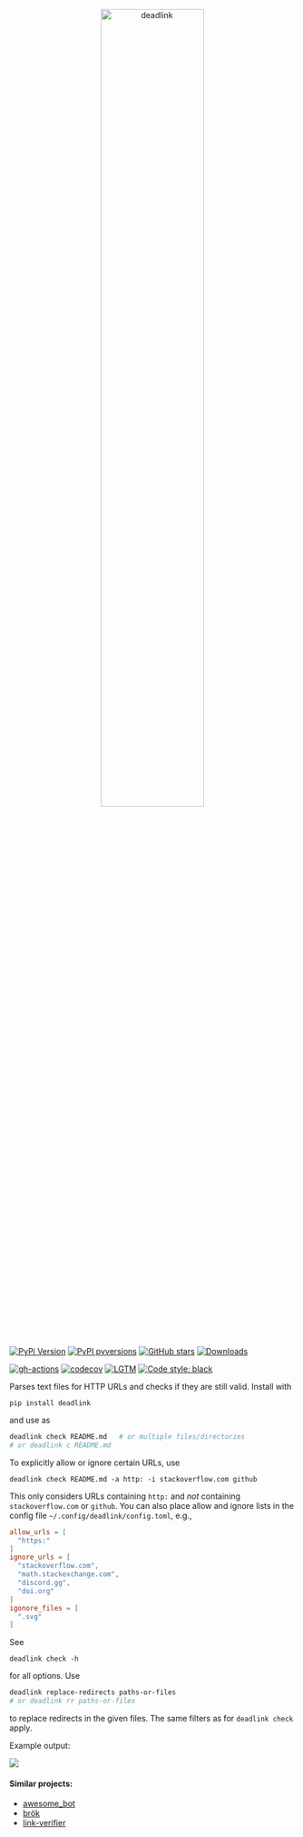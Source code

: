 <p align="center">
  <a href="https://github.com/nschloe/deadlink"><img alt="deadlink" src="https://nschloe.github.io/deadlink/logo-with-text.svg" width="60%"></a>
</p>

[![PyPi Version](https://img.shields.io/pypi/v/deadlink.svg?style=flat-square)](https://pypi.org/project/deadlink/)
[![PyPI pyversions](https://img.shields.io/pypi/pyversions/deadlink.svg?style=flat-square)](https://pypi.org/project/deadlink/)
[![GitHub stars](https://img.shields.io/github/stars/nschloe/deadlink.svg?style=flat-square&logo=github&label=Stars&logoColor=white)](https://github.com/nschloe/deadlink/)
[![Downloads](https://pepy.tech/badge/deadlink/month?style=flat-square)](https://pepy.tech/project/deadlink)
<!--[![PyPi downloads](https://img.shields.io/pypi/dm/deadlink.svg?style=flat-square)](https://pypistats.org/packages/deadlink)-->

[![gh-actions](https://img.shields.io/github/workflow/status/nschloe/deadlink/ci?style=flat-square)](https://github.com/nschloe/deadlink/actions?query=workflow%3Aci)
[![codecov](https://img.shields.io/codecov/c/github/nschloe/deadlink.svg?style=flat-square)](https://app.codecov.io/gh/nschloe/deadlink)
[![LGTM](https://img.shields.io/lgtm/grade/python/github/nschloe/deadlink.svg?style=flat-square)](https://lgtm.com/projects/g/nschloe/deadlink)
[![Code style: black](https://img.shields.io/badge/code%20style-black-000000.svg?style=flat-square)](https://github.com/psf/black)

Parses text files for HTTP URLs and checks if they are still valid. Install with

```
pip install deadlink
```

and use as

<!--TODO activate-->
<!--pytest-codeblocks:skip-->

```sh
deadlink check README.md   # or multiple files/directories
# or deadlink c README.md
```

To explicitly allow or ignore certain URLs, use

```
deadlink check README.md -a http: -i stackoverflow.com github
```

This only considers URLs containing `http:` and _not_ containing `stackoverflow.com` or
`github`. You can also place allow and ignore lists in the config file
`~/.config/deadlink/config.toml`, e.g.,

```toml
allow_urls = [
  "https:"
]
ignore_urls = [
  "stackoverflow.com",
  "math.stackexchange.com",
  "discord.gg",
  "doi.org"
]
igonore_files = [
  ".svg"
]
```

See

```
deadlink check -h
```

for all options.
Use

```sh
deadlink replace-redirects paths-or-files
# or deadlink rr paths-or-files
```

to replace redirects in the given files. The same filters as for `deadlink check` apply.

Example output:

![](https://nschloe.github.io/deadlink/example-output-carbon.png)

#### Similar projects:

- [awesome_bot](https://github.com/dkhamsing/awesome_bot)
- [brök](https://github.com/smallhadroncollider/brok)
- [link-verifier](https://github.com/bmuschko/link-verifier)
